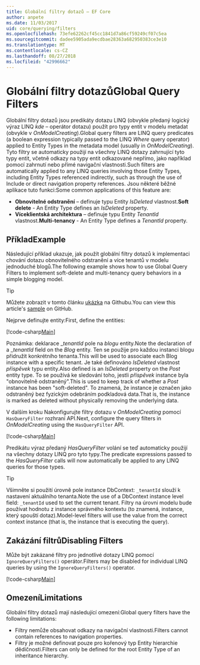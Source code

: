 ```yaml
---
title: Globální filtry dotazů – EF Core
author: anpete
ms.date: 11/03/2017
uid: core/querying/filters
ms.openlocfilehash: 73efe62262cf45cc1841d7a86cf59249cf07c5ea
ms.sourcegitcommit: dadee5905ada9ecdbae28363a682950383ce3e10
ms.translationtype: MT
ms.contentlocale: cs-CZ
ms.lasthandoff: 08/27/2018
ms.locfileid: "42996662"
---
```

# <a name="global-query-filters"></a><span data-ttu-id="de45a-102">Globální filtry dotazů</span><span class="sxs-lookup"><span data-stu-id="de45a-102">Global Query Filters</span></span>

<span data-ttu-id="de45a-103">Globální filtry dotazů jsou predikáty dotazu LINQ (obvykle předaný logický výraz LINQ *kde* – operátor dotazu) použít pro typy entit v modelu metadat (obvykle v *OnModelCreating*).</span><span class="sxs-lookup"><span data-stu-id="de45a-103">Global query filters are LINQ query predicates (a boolean expression typically passed to the LINQ *Where* query operator) applied to Entity Types in the metadata model (usually in *OnModelCreating*).</span></span> <span data-ttu-id="de45a-104">Tyto filtry se automaticky použijí na všechny LINQ dotazy zahrnující tyto typy entit, včetně odkazy na typy entit odkazované nepřímo, jako například pomocí zahrnutí nebo přímé navigační vlastnosti.</span><span class="sxs-lookup"><span data-stu-id="de45a-104">Such filters are automatically applied to any LINQ queries involving those Entity Types, including Entity Types referenced indirectly, such as through the use of Include or direct navigation property references.</span></span> <span data-ttu-id="de45a-105">Jsou některé běžné aplikace tuto funkci:</span><span class="sxs-lookup"><span data-stu-id="de45a-105">Some common applications of this feature are:</span></span>

* <span data-ttu-id="de45a-106">**Obnovitelné odstranění** – definuje typu Entity *IsDeleted* vlastnost.</span><span class="sxs-lookup"><span data-stu-id="de45a-106">**Soft delete** - An Entity Type defines an *IsDeleted* property.</span></span>
* <span data-ttu-id="de45a-107">**Víceklientská architektura** – definuje typu Entity *TenantId* vlastnost.</span><span class="sxs-lookup"><span data-stu-id="de45a-107">**Multi-tenancy** - An Entity Type defines a *TenantId* property.</span></span>

## <a name="example"></a><span data-ttu-id="de45a-108">Příklad</span><span class="sxs-lookup"><span data-stu-id="de45a-108">Example</span></span>

<span data-ttu-id="de45a-109">Následující příklad ukazuje, jak použít globální filtry dotazů k implementaci chování dotazu obnovitelného odstranění a více tenantů v modelu jednoduché blogů.</span><span class="sxs-lookup"><span data-stu-id="de45a-109">The following example shows how to use Global Query Filters to implement soft-delete and multi-tenancy query behaviors in a simple blogging model.</span></span>

> [!TIP]
> <span data-ttu-id="de45a-110">Můžete zobrazit v tomto článku [ukázka](https://github.com/aspnet/EntityFrameworkCore/tree/master/samples/QueryFilters) na Githubu.</span><span class="sxs-lookup"><span data-stu-id="de45a-110">You can view this article's [sample](https://github.com/aspnet/EntityFrameworkCore/tree/master/samples/QueryFilters) on GitHub.</span></span>

<span data-ttu-id="de45a-111">Nejprve definujte entity:</span><span class="sxs-lookup"><span data-stu-id="de45a-111">First, define the entities:</span></span>

[!code-csharp[Main](../../../efcore-repo/samples/QueryFilters/Program.cs#Entities)]

<span data-ttu-id="de45a-112">Poznámka: deklarace __tenantId_ pole na _blogu_ entity.</span><span class="sxs-lookup"><span data-stu-id="de45a-112">Note the declaration of a __tenantId_ field on the _Blog_ entity.</span></span> <span data-ttu-id="de45a-113">Ten se použije pro každou instanci blogu přidružit konkrétního tenanta.</span><span class="sxs-lookup"><span data-stu-id="de45a-113">This will be used to associate each Blog instance with a specific tenant.</span></span> <span data-ttu-id="de45a-114">Je také definováno _IsDeleted_ vlastnost _příspěvek_ typu entity.</span><span class="sxs-lookup"><span data-stu-id="de45a-114">Also defined is an _IsDeleted_ property on the _Post_ entity type.</span></span> <span data-ttu-id="de45a-115">To se používá ke sledování toho, jestli _příspěvek_ instance byla "obnovitelně odstraněný".</span><span class="sxs-lookup"><span data-stu-id="de45a-115">This is used to keep track of whether a _Post_ instance has been "soft-deleted".</span></span> <span data-ttu-id="de45a-116">To znamená, že instance je označen jako odstraněný bez fyzickým odebráním podkladová data.</span><span class="sxs-lookup"><span data-stu-id="de45a-116">That is, the instance is marked as deleted without physically removing the underlying data.</span></span>

<span data-ttu-id="de45a-117">V dalším kroku Nakonfigurujte filtry dotazu v _OnModelCreating_ pomocí ```HasQueryFilter``` rozhraní API.</span><span class="sxs-lookup"><span data-stu-id="de45a-117">Next, configure the query filters in _OnModelCreating_ using the ```HasQueryFilter``` API.</span></span>

[!code-csharp[Main](../../../efcore-repo/samples/QueryFilters/Program.cs#Configuration)]

<span data-ttu-id="de45a-118">Predikátu výraz předaný _HasQueryFilter_ volání se teď automaticky použijí na všechny dotazy LINQ pro tyto typy.</span><span class="sxs-lookup"><span data-stu-id="de45a-118">The predicate expressions passed to the _HasQueryFilter_ calls will now automatically be applied to any LINQ queries for those types.</span></span>

> [!TIP]
> <span data-ttu-id="de45a-119">Všimněte si použití úrovně pole instance DbContext: ```_tenantId``` slouží k nastavení aktuálního tenanta.</span><span class="sxs-lookup"><span data-stu-id="de45a-119">Note the use of a DbContext instance level field: ```_tenantId``` used to set the current tenant.</span></span> <span data-ttu-id="de45a-120">Filtry na úrovni modelu bude používat hodnotu z instance správného kontextu (to znamená, instance, který spouští dotaz).</span><span class="sxs-lookup"><span data-stu-id="de45a-120">Model-level filters will use the value from the correct context instance (that is, the instance that is executing the query).</span></span>

## <a name="disabling-filters"></a><span data-ttu-id="de45a-121">Zakázání filtrů</span><span class="sxs-lookup"><span data-stu-id="de45a-121">Disabling Filters</span></span>

<span data-ttu-id="de45a-122">Může být zakázané filtry pro jednotlivé dotazy LINQ pomocí ```IgnoreQueryFilters()``` operátor.</span><span class="sxs-lookup"><span data-stu-id="de45a-122">Filters may be disabled for individual LINQ queries by using the ```IgnoreQueryFilters()``` operator.</span></span>

[!code-csharp[Main](../../../efcore-repo/samples/QueryFilters/Program.cs#IgnoreFilters)]

## <a name="limitations"></a><span data-ttu-id="de45a-123">Omezení</span><span class="sxs-lookup"><span data-stu-id="de45a-123">Limitations</span></span>

<span data-ttu-id="de45a-124">Globální filtry dotazů mají následující omezení:</span><span class="sxs-lookup"><span data-stu-id="de45a-124">Global query filters have the following limitations:</span></span>

* <span data-ttu-id="de45a-125">Filtry nemůže obsahovat odkazy na navigační vlastnosti.</span><span class="sxs-lookup"><span data-stu-id="de45a-125">Filters cannot contain references to navigation properties.</span></span>
* <span data-ttu-id="de45a-126">Filtry je možné definovat pouze pro kořenový typ Entity hierarchie dědičnosti.</span><span class="sxs-lookup"><span data-stu-id="de45a-126">Filters can only be defined for the root Entity Type of an inheritance hierarchy.</span></span>
